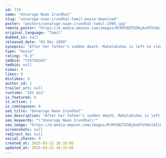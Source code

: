 ```yaml
---
id: 710
name: "Unnaruge Naan Irundhal"
slug: "unnaruge-naan-irundhal-tamil-movie-download"
poster: "posters/unnaruge-naan-irundhal-tamil-1999.jpg"
remote_poster: "https://m.media-amazon.com/images/M/MV5BZTU5NjAxOTUtNzI4Zi00NGMwLThhZTEtMWFjZWE2YjY4NTFmXkEyXkFqcGc@._V1_SX300.jpg"
original_language: "Tamil"
dubbed_in: null
released_date: "03 Dec 1999"
synopsis: "After her father's sudden death, Mahalakshmi is left to clear his debts and face the harsh villagers. A taxi driver helps her cremate her father and pledges his taxi to earn her a temporary reprieve."
type: "movie"
rating: "6.3"
imdbid: "tt6756342"
tmdbid: null
views: 0
likes: 0
dislikes: 0
author_id: 1
trailer_url: null
runtime: "141 min"
is_featured: 0
is_active: 1
is_comingsoon: 0
seo_title: "Unnaruge Naan Irundhal"
seo_description: "After her father's sudden death, Mahalakshmi is left to clear his debts and face the harsh villagers. A taxi driver helps her cremate her father and pledges his taxi to earn her a temporary reprieve."
seo_keywords: "\"Unnaruge Naan Irundhal\""
seo_image: "https://m.media-amazon.com/images/M/MV5BZTU5NjAxOTUtNzI4Zi00NGMwLThhZTEtMWFjZWE2YjY4NTFmXkEyXkFqcGc@._V1_SX300.jpg"
screenshots: null
redirect_to: null
social_shares: 0
created_at: 2025-03-21 16:33:05
updated_at: 2025-03-21 16:33:05
---
```


